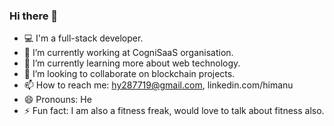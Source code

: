 ### Hi there 👋

<!--
**himanu/himanu** is a ✨ _special_ ✨ repository because its `README.md` (this file) appears on your GitHub profile.

Here are some ideas to get you started:

- 🔭 I’m currently working on ...
- 🌱 I’m currently learning ...
- 👯 I’m looking to collaborate on ...
- 🤔 I’m looking for help with ...
- 💬 Ask me about ...
- 📫 How to reach me: ...
- 😄 Pronouns: ...
- ⚡ Fun fact: ...
-->
- :computer: I'm a full-stack developer. 
- 🔭 I’m currently working at CogniSaaS organisation.
- 🌱 I’m currently learning more about web technology.
- 👯 I’m looking to collaborate on blockchain projects.
- 📫 How to reach me: hy287719@gmail.com, linkedin.com/himanu
- 😄 Pronouns: He
- ⚡ Fun fact: I am also a fitness freak, would love to talk about fitness also.
